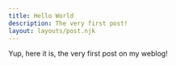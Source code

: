 ```yaml
---
title: Hello World
description: The very first post!
layout: layouts/post.njk
---
```


Yup, here it is, the very first post on my weblog!
